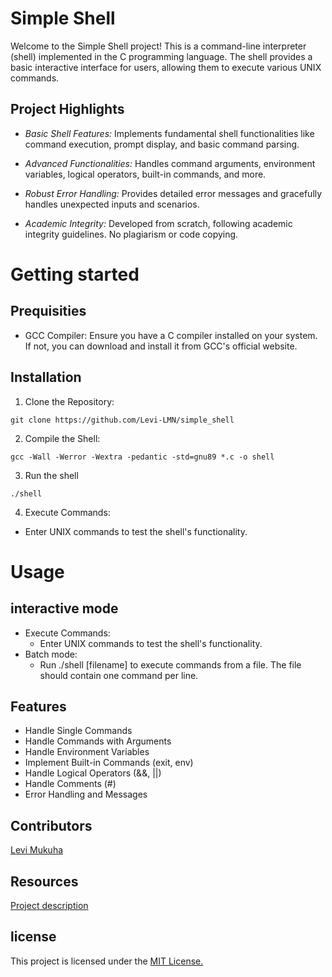 # Simple Shell

Welcome to the Simple Shell project! This is a command-line interpreter (shell) implemented in the C programming language. The shell provides a basic interactive interface for users, allowing them to execute various UNIX commands.

## Project Highlights
* *Basic Shell Features:* Implements fundamental shell functionalities like command execution, prompt display, and basic command parsing.

* *Advanced Functionalities:* Handles command arguments, environment variables, logical operators, built-in commands, and more.

* *Robust Error Handling:* Provides detailed error messages and gracefully handles unexpected inputs and scenarios.

* *Academic Integrity:* Developed from scratch, following academic integrity guidelines. No plagiarism or code copying.

# Getting started
## Prequisities
* GCC Compiler: Ensure you have a C compiler installed on your system. If not, you can download and install it from GCC's official website.

## Installation
1. Clone the Repository:
```
git clone https://github.com/Levi-LMN/simple_shell
```

2. Compile the Shell:
```
gcc -Wall -Werror -Wextra -pedantic -std=gnu89 *.c -o shell
```

3. Run the shell
```
./shell
```

4. Execute Commands:
* Enter UNIX commands to test the shell's functionality.

# Usage
## interactive mode
* Execute Commands:
    * Enter UNIX commands to test the shell's functionality.
* Batch mode:
    * Run ./shell [filename] to execute commands from a file. The file should contain one command per line.

## Features
* Handle Single Commands
* Handle Commands with Arguments
* Handle Environment Variables
* Implement Built-in Commands (exit, env)
* Handle Logical Operators (&&, ||)
* Handle Comments (#)
* Error Handling and Messages

## Contributors
[Levi Mukuha](https://github.com/Levi-LMN)

## Resources
[Project description]()

## license
This project is licensed under the [MIT License.](https://opensource.org/license/mit/)